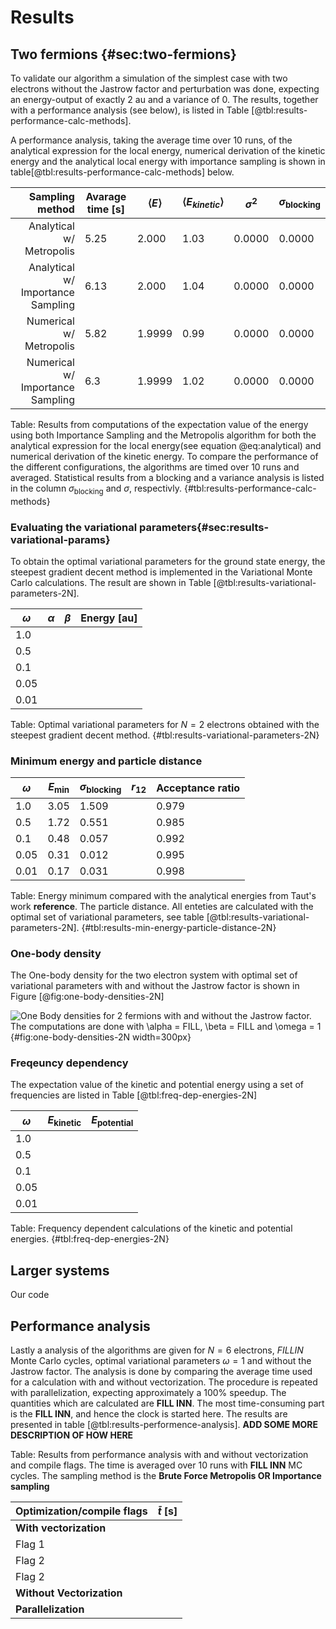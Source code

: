 # Results

## Two fermions {#sec:two-fermions}

To validate our algorithm a simulation of the simplest case with two electrons without the Jastrow factor and perturbation was done, expecting an energy-output of exactly 2 au and a variance of 0. The results, together with a performance analysis (see below), is listed in Table [@tbl:results-performance-calc-methods]. 

A performance analysis, taking the average time over 10 runs, of the analytical expression for the local energy, numerical derivation of the kinetic energy and the analytical local energy with importance sampling is shown in table[@tbl:results-performance-calc-methods] below.


| Sampling method                   | Avarage time [s]|$\langle E \rangle$|$\langle E_{kinetic}\rangle$|$\sigma^2$|$\sigma_{\text{blocking}}$|
| ----:                             | ---             |---                |---                          |---       |---                      |
| Analytical w/ Metropolis          | 5.25            | 2.000             |1.03                         | 0.0000   | 0.0000                  |
| Analytical w/ Importance Sampling | 6.13            | 2.000             |1.04                         | 0.0000   | 0.0000                  |
| Numerical w/ Metropolis           | 5.82            | 1.9999            | 0.99                        | 0.0000   | 0.0000                  |
| Numerical w/ Importance Sampling  | 6.3             | 1.9999            | 1.02                        | 0.0000   | 0.0000                  |

Table: Results from computations of the expectation value of the energy using both Importance Sampling and the Metropolis algorithm for both the analytical expression for the local energy(see equation @eq:analytical) and numerical derivation of the kinetic energy. To compare the performance of the different configurations, the algorithms are timed over 10 runs and averaged. Statistical results from a blocking and a variance analysis is listed in the column $\sigma_\text{blocking}$ and $\sigma$, respectivly. {#tbl:results-performance-calc-methods} 


### Evaluating the variational parameters{#sec:results-variational-params}

To obtain the optimal variational parameters for the ground state energy, the steepest gradient decent method is implemented in the Variational Monte Carlo calculations. The result are shown in Table [@tbl:results-variational-parameters-2N].

| $\omega$ 	| $\alpha$ 	| $\beta$ 	| Energy [au] 	|
|----------	|----------	|---------	|------------	|
| $1.0$    	|          	|         	|            	|
| $0.5$    	|          	|         	|            	|
| $0.1$    	|          	|         	|            	|
| $0.05$   	|          	|         	|            	|
| $0.01$   	|          	|         	|            	|
Table: Optimal variational parameters for $N = 2$ electrons obtained with the steepest gradient decent method. {#tbl:results-variational-parameters-2N}


### Minimum energy and particle distance

| $\omega$ 	| $E_{\text{min}}$ 	| $\sigma_{\text{blocking}}$ 	| $r_{12}$ 	| Acceptance ratio 	|
|----------	|------------------	|----------------------------	|----------	|------------------	|
| $1.0$    	|   3.05           	|   1.509                     	|          	|     0.979        	|
| $0.5$    	|   1.72           	|   0.551                     	|          	|     0.985        	|
| $0.1$    	|   0.48          	|   0.057                     	|          	|     0.992        	|
| $0.05$   	|   0.31           	|   0.012                      	|          	|     0.995        	|
| $0.01$   	|   0.17           	|   0.031                     	|          	|     0.998       	|
Table: Energy minimum compared with the analytical energies from Taut's work **reference**. The particle distance. All enteties are calculated with the optimal set of variational parameters, see table [@tbl:results-variational-parameters-2N]. {#tbl:results-min-energy-particle-distance-2N}


### One-body density

The One-body density for the two electron system with optimal set of variational parameters with and without the Jastrow factor is shown in Figure [@fig:one-body-densities-2N]

![One Body densities for 2 fermions with and without the Jastrow factor. The computations are done with $\alpha = FILL$, $\beta = FILL$ and $\omega = 1$](onebodydens-2N.png){#fig:one-body-densities-2N width=300px}

### Freqeuncy dependency

The expectation value of the kinetic and potential energy using a set of frequencies are listed in Table [@tbl:freq-dep-energies-2N]

| $\omega$ 	| $E_{\text{kinetic}}$ 	| $E_{\text{potential}}$ 	|
|----------	|----------------------	|------------------------	|
| $1.0$    	|                      	|                        	|
| $0.5$    	|                      	|                        	|
| $0.1$    	|                      	|                        	|
| $0.05$   	|                      	|                        	|
| $0.01$   	|                      	|                        	|

Table: Frequency dependent calculations of the kinetic and potential energies. {#tbl:freq-dep-energies-2N}

## Larger systems

Our code 

## Performance analysis

Lastly a analysis of the algorithms are given for $N = 6$ electrons, $FILL IN$ Monte Carlo cycles, optimal variational parameters $\omega = 1$ and without the Jastrow factor. The analysis is done by comparing the average time used for a calculation with and without vectorization. The procedure is repeated with parallelization, expecting approximately a 100% speedup.  The quantities which are calculated are **FILL INN**. The most time-consuming part is the **FILL INN**, and hence the clock is started here. The results are presented in table [@tbl:results-performence-analysis]. **ADD SOME MORE DESCRIPTION OF HOW HERE**

Table: Results from performance analysis with and without vectorization and compile flags. The time is averaged over 10 runs with **FILL INN** MC cycles. The sampling method is the **Brute Force Metropolis OR Importance sampling**

| Optimization/compile flags 	| $\bar{t}$ [s] |
|---                        	|---            |
| **With vectorization**        |               |
| Flag 1                        |               |
| Flag 2                        |               |
| Flag 2                        |               |
| **Without Vectorization**  	|               |
| **Parallelization**           |               | {#tbl:results-performence-analysis}





<!-- Necessary to write something about which computers/specs the analysis is done at?? -->
